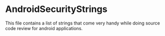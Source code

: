 # AndroidSecurityStrings

This file contains a list of strings that come very handy while doing source code review for android applications.

